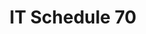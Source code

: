 ---
# This topic lives at
# https://digital.gov/topics/it-schedule-70

# Topic Title
title: "IT Schedule 70"

# description — keep it short and clear
summary: ""

# Weight
weight: 1

# For more information on managing topics,
# see https://github.com/GSA/digitalgov.gov/wiki/topics
---
